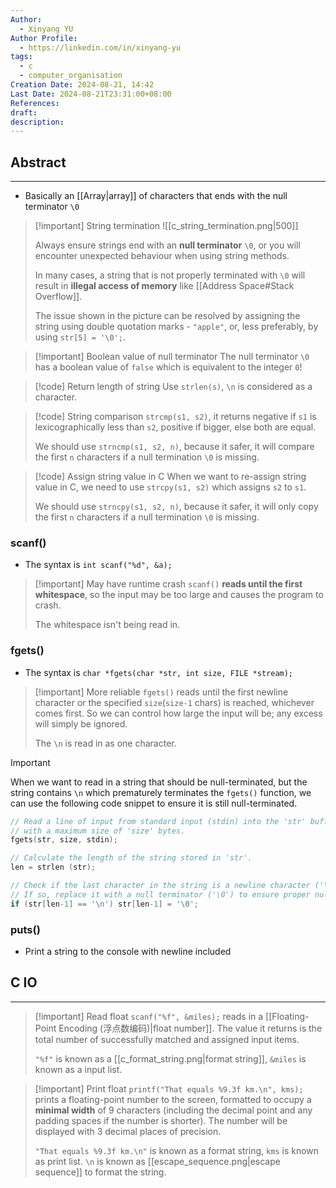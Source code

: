 ```yaml
---
Author:
  - Xinyang YU
Author Profile:
  - https://linkedin.com/in/xinyang-yu
tags:
  - c
  - computer_organisation
Creation Date: 2024-08-21, 14:42
Last Date: 2024-08-21T23:31:00+08:00
References: 
draft: 
description: 
---
```

## Abstract
---
- Basically an [[Array|array]] of characters that ends with the null terminator `\0`

>[!important] String termination
>![[c_string_termination.png|500]]
>
> Always ensure strings end with an **null terminator** `\0`, or you will encounter unexpected behaviour when using string methods.
> 
> In many cases, a string that is not properly terminated with `\0` will result in **illegal access of memory** like [[Address Space#Stack Overflow]].
> 
> The issue shown in the picture can be resolved by assigning the string using double quotation marks - `"apple"`, or, less preferably, by using `str[5] = '\0';`.

>[!important] Boolean value of null terminator
> The null terminator `\0` has a boolean value of `false` which is equivalent to the integer `0`!

>[!code] Return length of string
> Use `strlen(s)`, `\n` is considered as a character.

>[!code] String comparison
> `strcmp(s1, s2)`, it returns negative if `s1` is lexicographically less than `s2`, positive if bigger, else both are equal. 
> 
> We should use `strncmp(s1, s2, n)`, because it safer, it will compare the first `n` characters if a null termination `\0` is missing.

>[!code] Assign string value in C
> When we want to re-assign string value in C, we need to use `strcpy(s1, s2)` which assigns `s2` to `s1`.
> 
> We should use `strncpy(s1, s2, n)`, because it safer, it will only copy the first `n` characters if a null termination `\0` is missing.

### scanf()
- The syntax is `int scanf("%d", &a);`

>[!important] May have runtime crash
> `scanf()` **reads until the first whitespace**, so the input may be too large and causes the program to crash.
> 
> The whitespace isn't being read in.

### fgets()
- The syntax is `char *fgets(char *str, int size, FILE *stream);`

>[!important] More reliable
> `fgets()` reads until the first newline character or the specified `size`(`size-1` chars) is reached, whichever comes first. So we can control how large the input will be; any excess will simply be ignored.
> 
> The `\n` is read in as one character.


>[!important] 
> When we want to read in a string that should be null-terminated, but the string contains `\n` which prematurely terminates the `fgets()` function, we can use the following code snippet to ensure it is still null-terminated.
> 
> ```c
> // Read a line of input from standard input (stdin) into the 'str' buffer, 
> // with a maximum size of 'size' bytes.
> fgets(str, size, stdin);
> 
> // Calculate the length of the string stored in 'str'.
> len = strlen (str);
> 
> // Check if the last character in the string is a newline character ('\n'). 
> // If so, replace it with a null terminator ('\0') to ensure proper null-termination.
> if (str[len-1] == '\n') str[len-1] = '\0';
> ```

### puts()
- Print a string to the console with newline included


## C IO
---
>[!important] Read float
> `scanf("%f", &miles);` reads in a [[Floating-Point Encoding (浮点数编码)|float number]]. The value it returns is the total number of successfully matched and assigned input items.
> 
> `"%f"` is known as a [[c_format_string.png|format string]], `&miles` is known as a input list.

>[!important] Print float
> `printf("That equals %9.3f km.\n", kms);` prints a floating-point number to the screen, formatted to occupy a **minimal width** of 9 characters (including the decimal point and any padding spaces if the number is shorter). The number will be displayed with 3 decimal places of precision.
> 
> `"That equals %9.3f km.\n"` is known as a format string, `kms` is known as print list. `\n` is known as [[escape_sequence.png|escape sequence]] to format the string.

